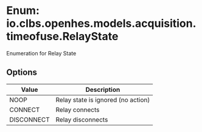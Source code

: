 # Enum: io.clbs.openhes.models.acquisition.timeofuse.RelayState

Enumeration for Relay State

## Options

| Value | Description |
| --- | --- |
| NOOP | Relay state is ignored (no action) |
| CONNECT | Relay connects |
| DISCONNECT | Relay disconnects |
